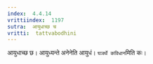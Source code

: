 ```yaml
---
index:  4.4.14
vrittiindex:  1197
sutra:  आयुधाच्छ च
vritti:  tattvabodhini 
---
```


आयुधाच्छ छ। आयुध्यन्ते अनेनेति आयुधं। `घञर्थे कविधान`मिति कः। 

